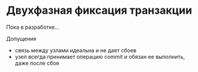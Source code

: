 # Двухфазная фиксация транзакции

Пока в разработке...

Допущения
- связь между узлами идеальна и не дает сбоев
- узел всегда принимает операцию commit и обязан ее выполнить, даже после сбоя